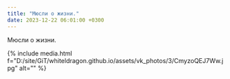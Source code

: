 ```yaml
---
title: "Мюсли о жизни."
date: 2023-12-22 06:01:00 +0300
---
```


Мюсли о жизни.

{% include media.html f="D:/site/GiT/whiteldragon.github.io/assets/vk_photos/3/CmyzoQEJ7Ww.jpg" alt="" %}
